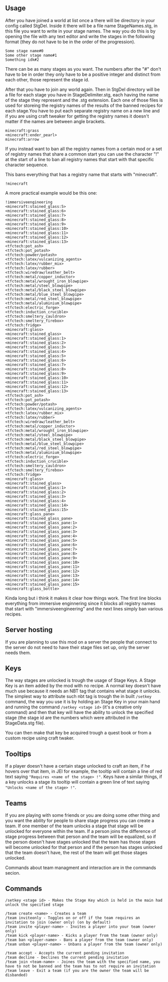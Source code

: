 ## Usage

After you have joined a world at list once a there will be directory in your config called StgDel. Inside it there will be a file name StageNames.stg, in this file you want to write in your stage names. The way you do this is by opening the file with any text editor and write the stages in the following format (they do not have to be in the order of the progression).

```
Some stage name#0
Some other stage name#1
Something idk#2
```

There can be as many stages as you want. The numbers after the "#" don't have to be in order they only have to be a positive integer and distinct from each other, those represent the stage id.

After that you have to join any world again. Then in StgDel directory will be a file for each stage you have in StageDelimiter.stg, each having the name of the stage they represent and the .stg extension. Each one of those files is used for storeing the registry names of the results of the banned recipes for each stage.You have to put each separate registry name on a new line and if you are using craft tweaker for getting the registry names it doesn't matter if the names are between angle brackets.

```
minecraft:grass
<minecraft:ender_pearl>
minecraft:arrow
```

If you instead want to ban all the registry names from a certain mod or a set of registry names that share a common start you can use the character "!" at the start of a line to ban all registry names that start with that specific character sequence.

This bans everything that has a registry name that starts with "minecraft".

```
!minecraft
```

A more practical example would be this one:

```
!immersiveengineering
<minecraft:stained_glass:5>
<minecraft:stained_glass:6>
<minecraft:stained_glass:7>
<minecraft:stained_glass:8>
<minecraft:stained_glass:9>
<minecraft:stained_glass:10>
<minecraft:stained_glass:11>
<minecraft:stained_glass:12>
<minecraft:stained_glass:13>
<tfctech:pot_ash>
<tfctech:pot_potash>
<tfctech:powder/potash>
<tfctech:latex/vulcanizing_agents>
<tfctech:latex/rubber_mix>
<tfctech:latex/rubber>
<tfctech:wiredraw/leather_belt>
<tfctech:metal/copper_inductor>
<tfctech:metal/wrought_iron_blowpipe>
<tfctech:metal/steel_blowpipe>
<tfctech:metal/black_steel_blowpipe>
<tfctech:metal/blue_steel_blowpipe>
<tfctech:metal/red_steel_blowpipe>
<tfctech:metal/aluminium_blowpipe>
<tfctech:electric_forge>
<tfctech:induction_crucible>
<tfctech:smeltery_cauldron>
<tfctech:smeltery_firebox>
<tfctech:fridge>
<minecraft:glass>
<minecraft:stained_glass>
<minecraft:stained_glass:1>
<minecraft:stained_glass:2>
<minecraft:stained_glass:3>
<minecraft:stained_glass:4>
<minecraft:stained_glass:5>
<minecraft:stained_glass:6>
<minecraft:stained_glass:7>
<minecraft:stained_glass:8>
<minecraft:stained_glass:9>
<minecraft:stained_glass:10>
<minecraft:stained_glass:11>
<minecraft:stained_glass:12>
<minecraft:stained_glass:13>
<tfctech:pot_ash>
<tfctech:pot_potash>
<tfctech:powder/potash>
<tfctech:latex/vulcanizing_agents>
<tfctech:latex/rubber_mix>
<tfctech:latex/rubber>
<tfctech:wiredraw/leather_belt>
<tfctech:metal/copper_inductor>
<tfctech:metal/wrought_iron_blowpipe>
<tfctech:metal/steel_blowpipe>
<tfctech:metal/black_steel_blowpipe>
<tfctech:metal/blue_steel_blowpipe>
<tfctech:metal/red_steel_blowpipe>
<tfctech:metal/aluminium_blowpipe>
<tfctech:electric_forge>
<tfctech:induction_crucible>
<tfctech:smeltery_cauldron>
<tfctech:smeltery_firebox>
<tfctech:fridge>
<minecraft:glass>
<minecraft:stained_glass>
<minecraft:stained_glass:1>
<minecraft:stained_glass:2>
<minecraft:stained_glass:3>
<minecraft:stained_glass:4>
<minecraft:stained_glass:14>
<minecraft:stained_glass:15>
<minecraft:glass_pane>
<minecraft:stained_glass_pane>
<minecraft:stained_glass_pane:1>
<minecraft:stained_glass_pane:2>
<minecraft:stained_glass_pane:3>
<minecraft:stained_glass_pane:4>
<minecraft:stained_glass_pane:5>
<minecraft:stained_glass_pane:6>
<minecraft:stained_glass_pane:7>
<minecraft:stained_glass_pane:8>
<minecraft:stained_glass_pane:9>
<minecraft:stained_glass_pane:10>
<minecraft:stained_glass_pane:11>
<minecraft:stained_glass_pane:12>
<minecraft:stained_glass_pane:13>
<minecraft:stained_glass_pane:14>
<minecraft:stained_glass_pane:15>
<minecraft:glass_bottle>
```

Kinda long but i think it makes it clear how things work. The first line blocks everything from immersive enginnering since it blocks all registry names that start with "immersiveengineering" and the next lines simply ban various recipes.

## Server hosting

If you are planning to use this mod on a server the people that connect to the server do not need to have their stage files set up, only the server needs them.

## Keys

The way stages are unlocked is trough the usage of Stage Keys. A Stage Key is an item added by the mod with no recipe. A normal key doesn't have much use because it needs an NBT tag that contains what stage it unlocks. The simplest way to attribute such nbt tag is trough the in built ```/setkey``` command, the way you use it is by holding an Stage Key in your main hand and running the command ```/setkey <stage id>``` (it's a creative only command) and then that key will have the ability to unlock the specified stage (the stage id are the numbers which were attributed in the StageData.stg file).

You can then make that key be acquired trough a quest book or from a custom recipe using craft twaker.

## Tooltips

If a player doesn't have a certain stage unlocked to craft an item, if he hovers over that item, in JEI for example, the tooltip will contain a line of red text saying ```"Requires <name of the stage> !"```. Keys have a similar things, if a key unlocks a stage its tooltip will contain a green line of text saying ```"Unlocks <name of the stage> !"```.

## Teams

If you are playing with some friends or you are doing some other thing and you want the ability for people to share stage progress you can create a team. If one member of the team unlocks a stage that stage will be unlocked for everyone within the team. If a person joins the difference of stage progress between that person and the team will be equalized, so if the person doesn't have stages unlocked that the team has those stages will become unlocked for that person and if the person has stages unlocked that the team doesn't have, the rest of the team will get those stages unlocked.

Commands about team managment and interaction are in the commands secion.

## Commands

```
/setkey <stage id> - Makes the Stage Key which is held in the main had unlock the specified stage

/team create <name> - Creates a team
/team inviteonly - Toggles on or off if the team requires an invitation to join (owner only) (on by default)
/team invite <player-name> - Invites a player into your team (owner only)
/team kick <player-name> - Kicks a player from the team (owner only)
/team ban <player-name> - Bans a player from the team (owner only)
/team unban <player-name> - Unbans a player from the team (owner only)

/team accept - Accepts the current pending invitation
/team decline - Declines the current pending invitation
/team join <team-name> - Joines the team with the specified name, you have to not be banned and the team has to not require an invitation
/team leave - Exit a team (if you are the owner the team will be disbanded)
```
